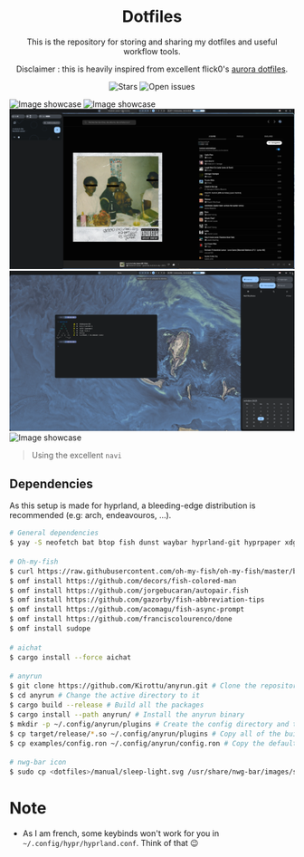 <h1 align="center">Dotfiles</h1>
<p align="center">This is the repository for storing and sharing my dotfiles and useful workflow tools.<p>
<p align="center">Disclaimer : this is heavily inspired from excellent flick0's <a href="https://github.com/flick0/dotfiles/tree/aurora">aurora dotfiles</a>.<p>
<div align="center">
    <img alt="Stars" src="https://img.shields.io/github/stars/cynikkk/dotfiles?style=for-the-badge">
    <img alt="Open issues" src="https://img.shields.io/github/issues/cynikkk/dotfiles?style=for-the-badge">
</div>

![Image showcase](assets/showcase-1.png)
![Image showcase](assets/showcase-2.png)
![Image showcase](assets/showcase-3.png)
![Image showcase](assets/showcase-4.png)
![Image showcase](assets/showcase-5.png)
> Using the excellent `navi`

## Dependencies

As this setup is made for hyprland, a bleeding-edge distribution is recommended (e.g: arch, endeavouros, ...).

```bash
# General dependencies
$ yay -S neofetch bat btop fish dunst waybar hyprland-git hyprpaper xdg-desktop-portal-hyprland-git polkit-kde-agent navi zoxide swaylock thunar flameshot-git cliphist nwg-bar avizo pamixer light

# Oh-my-fish
$ curl https://raw.githubusercontent.com/oh-my-fish/oh-my-fish/master/bin/install | fish
$ omf install https://github.com/decors/fish-colored-man
$ omf install https://github.com/jorgebucaran/autopair.fish
$ omf install https://github.com/gazorby/fish-abbreviation-tips
$ omf install https://github.com/acomagu/fish-async-prompt
$ omf install https://github.com/franciscolourenco/done
$ omf install sudope

# aichat
$ cargo install --force aichat

# anyrun
$ git clone https://github.com/Kirottu/anyrun.git # Clone the repository
$ cd anyrun # Change the active directory to it
$ cargo build --release # Build all the packages
$ cargo install --path anyrun/ # Install the anyrun binary
$ mkdir -p ~/.config/anyrun/plugins # Create the config directory and the plugins subdirectory
$ cp target/release/*.so ~/.config/anyrun/plugins # Copy all of the built plugins to the correct directory
$ cp examples/config.ron ~/.config/anyrun/config.ron # Copy the default config file

# nwg-bar icon
$ sudo cp <dotfiles>/manual/sleep-light.svg /usr/share/nwg-bar/images/system-sleep.svg
```

# Note

* As I am french, some keybinds won't work for you in `~/.config/hypr/hyprland.conf`. Think of that 😉
